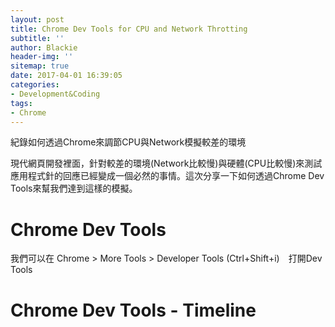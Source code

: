 ```yaml
---
layout: post
title: Chrome Dev Tools for CPU and Network Throtting
subtitle: ''
author: Blackie
header-img: ''
sitemap: true
date: 2017-04-01 16:39:05
categories:
- Development&Coding  
tags:
- Chrome
---
```


紀錄如何透過Chrome來調節CPU與Network模擬較差的環境

<!-- More -->

現代網頁開發裡面，針對較差的環境(Network比較慢)與硬體(CPU比較慢)來測試應用程式針的回應已經變成一個必然的事情。這次分享一下如何透過Chrome Dev Tools來幫我們達到這樣的模擬。

# Chrome Dev Tools #

我們可以在 Chrome > More Tools > Developer Tools (Ctrl+Shift+i)　打開Dev Tools 

# Chrome Dev Tools - Timeline #